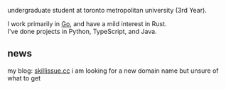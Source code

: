 undergraduate student at toronto metropolitan university (3rd Year).

I work primarily in [Go](https://go.dev/), and have a mild interest in Rust.  
I've done projects in Python, TypeScript, and Java.

news
---
my blog: [skillissue.cc](https://skillissue.cc)
i am looking for a new domain name but unsure of what to get
<!--
**zazu7765/zazu7765** is a ✨ _special_ ✨ repository because its `README.md` (this file) appears on your GitHub profile.

Here are some ideas to get you started:

- 🔭 I’m currently working on ...
- 🌱 I’m currently learning ...
- 👯 I’m looking to collaborate on ...
- 🤔 I’m looking for help with ...
- 💬 Ask me about ...
- 📫 How to reach me: ...
- 😄 Pronouns: ...
- ⚡ Fun fact: ...
-->
